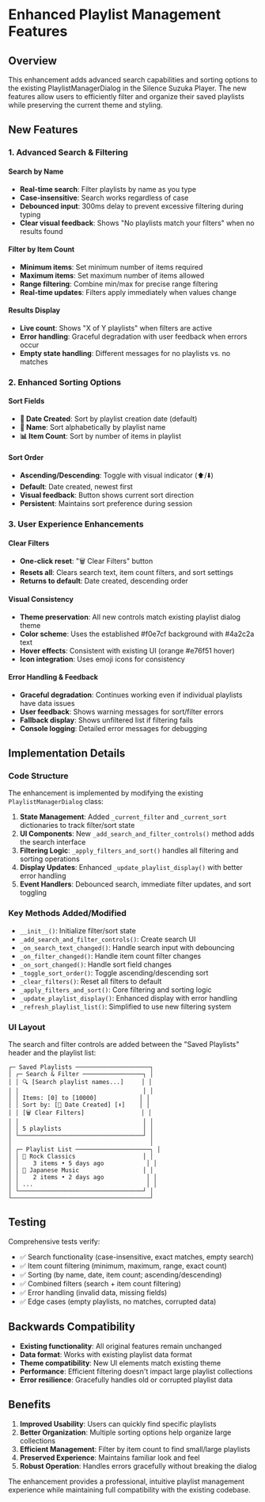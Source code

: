 # Enhanced Playlist Management Features

## Overview

This enhancement adds advanced search capabilities and sorting options to the existing PlaylistManagerDialog in the Silence Suzuka Player. The new features allow users to efficiently filter and organize their saved playlists while preserving the current theme and styling.

## New Features

### 1. Advanced Search & Filtering

#### Search by Name
- **Real-time search**: Filter playlists by name as you type
- **Case-insensitive**: Search works regardless of case
- **Debounced input**: 300ms delay to prevent excessive filtering during typing
- **Clear visual feedback**: Shows "No playlists match your filters" when no results found

#### Filter by Item Count
- **Minimum items**: Set minimum number of items required
- **Maximum items**: Set maximum number of items allowed
- **Range filtering**: Combine min/max for precise range filtering
- **Real-time updates**: Filters apply immediately when values change

#### Results Display
- **Live count**: Shows "X of Y playlists" when filters are active
- **Error handling**: Graceful degradation with user feedback when errors occur
- **Empty state handling**: Different messages for no playlists vs. no matches

### 2. Enhanced Sorting Options

#### Sort Fields
- **📅 Date Created**: Sort by playlist creation date (default)
- **📝 Name**: Sort alphabetically by playlist name
- **📊 Item Count**: Sort by number of items in playlist

#### Sort Order
- **Ascending/Descending**: Toggle with visual indicator (⬆️/⬇️)
- **Default**: Date created, newest first
- **Visual feedback**: Button shows current sort direction
- **Persistent**: Maintains sort preference during session

### 3. User Experience Enhancements

#### Clear Filters
- **One-click reset**: "🗑️ Clear Filters" button
- **Resets all**: Clears search text, item count filters, and sort settings
- **Returns to default**: Date created, descending order

#### Visual Consistency
- **Theme preservation**: All new controls match existing playlist dialog theme
- **Color scheme**: Uses the established #f0e7cf background with #4a2c2a text
- **Hover effects**: Consistent with existing UI (orange #e76f51 hover)
- **Icon integration**: Uses emoji icons for consistency

#### Error Handling & Feedback
- **Graceful degradation**: Continues working even if individual playlists have data issues
- **User feedback**: Shows warning messages for sort/filter errors
- **Fallback display**: Shows unfiltered list if filtering fails
- **Console logging**: Detailed error messages for debugging

## Implementation Details

### Code Structure

The enhancement is implemented by modifying the existing `PlaylistManagerDialog` class:

1. **State Management**: Added `_current_filter` and `_current_sort` dictionaries to track filter/sort state
2. **UI Components**: New `_add_search_and_filter_controls()` method adds the search interface
3. **Filtering Logic**: `_apply_filters_and_sort()` handles all filtering and sorting operations
4. **Display Updates**: Enhanced `_update_playlist_display()` with better error handling
5. **Event Handlers**: Debounced search, immediate filter updates, and sort toggling

### Key Methods Added/Modified

- `__init__()`: Initialize filter/sort state
- `_add_search_and_filter_controls()`: Create search UI
- `_on_search_text_changed()`: Handle search input with debouncing
- `_on_filter_changed()`: Handle item count filter changes
- `_on_sort_changed()`: Handle sort field changes
- `_toggle_sort_order()`: Toggle ascending/descending sort
- `_clear_filters()`: Reset all filters to default
- `_apply_filters_and_sort()`: Core filtering and sorting logic
- `_update_playlist_display()`: Enhanced display with error handling
- `_refresh_playlist_list()`: Simplified to use new filtering system

### UI Layout

The search and filter controls are added between the "Saved Playlists" header and the playlist list:

```
┌─ Saved Playlists ─────────────────────┐
│ ┌─ Search & Filter ─────────────────┐ │
│ │ 🔍 [Search playlist names...]     │ │
│ │                                   │ │
│ │ Items: [0] to [10000]            │ │
│ │ Sort by: [📅 Date Created] [⬇️]    │ │
│ │ [🗑️ Clear Filters]                │ │
│ │                                   │ │
│ │ 5 playlists                       │ │
│ └───────────────────────────────────┘ │
│                                       │
│ ┌─ Playlist List ─────────────────────┐ │
│ │ 📃 Rock Classics                   │ │
│ │    3 items • 5 days ago            │ │
│ │ 📃 Japanese Music                  │ │
│ │    2 items • 2 days ago            │ │
│ │ ...                                │ │
│ └───────────────────────────────────┘ │
└───────────────────────────────────────┘
```

## Testing

Comprehensive tests verify:
- ✅ Search functionality (case-insensitive, exact matches, empty search)
- ✅ Item count filtering (minimum, maximum, range, exact count)
- ✅ Sorting (by name, date, item count; ascending/descending)
- ✅ Combined filters (search + item count filtering)
- ✅ Error handling (invalid data, missing fields)
- ✅ Edge cases (empty playlists, no matches, corrupted data)

## Backwards Compatibility

- **Existing functionality**: All original features remain unchanged
- **Data format**: Works with existing playlist data format
- **Theme compatibility**: New UI elements match existing theme
- **Performance**: Efficient filtering doesn't impact large playlist collections
- **Error resilience**: Gracefully handles old or corrupted playlist data

## Benefits

1. **Improved Usability**: Users can quickly find specific playlists
2. **Better Organization**: Multiple sorting options help organize large collections
3. **Efficient Management**: Filter by item count to find small/large playlists
4. **Preserved Experience**: Maintains familiar look and feel
5. **Robust Operation**: Handles errors gracefully without breaking the dialog

The enhancement provides a professional, intuitive playlist management experience while maintaining full compatibility with the existing codebase.